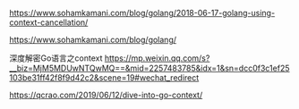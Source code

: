 https://www.sohamkamani.com/blog/golang/2018-06-17-golang-using-context-cancellation/

https://www.sohamkamani.com/blog/golang/

深度解密Go语言之context
https://mp.weixin.qq.com/s?__biz=MjM5MDUwNTQwMQ==&mid=2257483785&idx=1&sn=dcc0f3c1ef25103be31ff42f8f9d42c2&scene=19#wechat_redirect

https://qcrao.com/2019/06/12/dive-into-go-context/